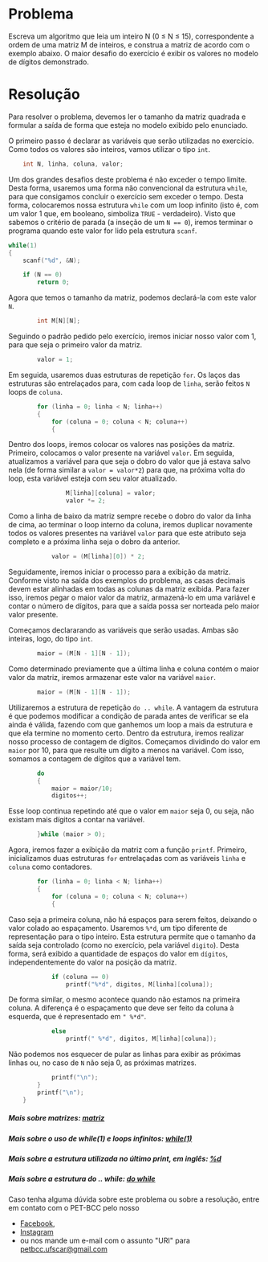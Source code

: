 # Problema

Escreva um algoritmo que leia um inteiro N (0 ≤ N ≤ 15), correspondente a ordem de uma matriz M de inteiros, e construa a matriz de acordo com o exemplo abaixo. O maior desafio do exercício é exibir os valores no modelo de dígitos demonstrado.

# Resolução

Para resolver o problema, devemos ler o tamanho da matriz quadrada e formular a saída de forma que esteja no modelo exibido pelo enunciado.

O primeiro passo é declarar as variáveis que serão utilizadas no exercício. Como todos os valores são inteiros, vamos utilizar o tipo `int`.
```c
   	int N, linha, coluna, valor;
```

Um dos grandes desafios deste problema é não exceder o tempo limite. Desta forma, usaremos uma forma não convencional da estrutura `while`, para que consigamos concluir o exercício sem exceder o tempo.
Desta forma, colocaremos nossa estrutura `while` com um loop infinito (isto é, com um valor 1 que, em booleano, simboliza `TRUE` - verdadeiro). Visto que sabemos o critério de parada (a inseção de um `N == 0`), iremos terminar o programa quando este valor for lido pela estrutura `scanf`.
```c
while(1)
{
	scanf("%d", &N);

	if (N == 0)
		return 0;
```
Agora que temos o tamanho da matriz, podemos declará-la com este valor `N`.
```c
		int M[N][N];
```

Seguindo o padrão pedido pelo exercício, iremos iniciar nosso valor com 1, para que seja o primeiro valor da matriz.
```c
		valor = 1;
```

Em seguida, usaremos duas estruturas de repetição `for`. Os laços das estruturas são entrelaçados para, com cada loop de `linha`, serão feitos `N` loops de `coluna`. 
```c
		for (linha = 0; linha < N; linha++)
		{
			for (coluna = 0; coluna < N; coluna++)
			{
```

Dentro dos loops, iremos colocar os valores nas posições da matriz. Primeiro, colocamos o valor presente na variável `valor`. Em seguida, atualizamos a variável para que seja o dobro do valor que já estava salvo nela (de forma similar a `valor = valor*2`) para que, na próxima volta do loop, esta variável esteja com seu valor atualizado.
```c
				M[linha][coluna] = valor;
				valor *= 2;
```

Como a linha de baixo da matriz sempre recebe o dobro do valor da linha de cima, ao terminar o loop interno da coluna, iremos duplicar novamente todos os valores presentes na variável `valor` para que este atributo seja completo e a próxima linha seja o dobro da anterior.
```c
			valor = (M[linha][0]) * 2;
```

Seguidamente, iremos iniciar o processo para a exibição da matriz. Conforme visto na saída dos exemplos do problema, as casas decimais devem estar alinhadas em todas as colunas da matriz exibida. Para fazer isso, iremos pegar o maior valor da matriz, armazená-lo em uma variável e contar o número de dígitos, para que a saída possa ser norteada pelo maior valor presente.

Começamos declararando as variáveis que serão usadas. Ambas são inteiras, logo, do tipo `int`.
```c
		maior = (M[N - 1][N - 1]);
```

Como determinado previamente que a última linha e coluna contém o maior valor da matriz, iremos armazenar este valor na variável `maior`.
```c
		maior = (M[N - 1][N - 1]);
```

Utilizaremos a estrutura de repetição `do .. while`. A vantagem da estrutura é que podemos modificar a condição de parada antes de verificar se ela ainda é válida, fazendo com que ganhemos um loop a mais da estrutura e que ela termine no momento certo.
Dentro da estrutura, iremos realizar nosso processo de contagem de dígitos. Começamos dividindo do valor em `maior` por 10, para que resulte um dígito a menos na variável. Com isso, somamos a contagem de dígitos que a variável tem.
```c
		do
		{
			maior = maior/10;
			digitos++;
```

Esse loop continua repetindo até que o valor em `maior` seja 0, ou seja, não existam mais dígitos a contar na variável.
```c
		}while (maior > 0);
```

Agora, iremos fazer a exibição da matriz com a função `printf`. Primeiro, inicializamos duas estruturas `for` entrelaçadas com as variáveis `linha` e `coluna` como contadores.
```c
		for (linha = 0; linha < N; linha++)
		{
			for (coluna = 0; coluna < N; coluna++)
			{
```

Caso seja a primeira coluna, não há espaços para serem feitos, deixando o valor colado ao espaçamento. Usaremos `%*d`, um tipo diferente de representação para o tipo inteiro. Esta estrutura permite que o tamanho da saída seja controlado (como no exercício, pela variável `digito`). Desta forma, será exibido a quantidade de espaços do valor em `dígitos`, independentemente do valor na posição da matriz. 
```c
			if (coluna == 0)
				printf("%*d", digitos, M[linha][coluna]);
```

De forma similar, o mesmo acontece quando não estamos na primeira coluna. A diferença é o espaçamento que deve ser feito da coluna à esquerda, que é representado em `" %*d"`.
```c
			else
				printf(" %*d", digitos, M[linha][coluna]);
```

Não podemos nos esquecer de pular as linhas para exibir as próximas linhas ou, no caso de `N` não seja 0, as próximas matrizes.
```c
			printf("\n");
		}
		printf("\n");
	}
```

##### Mais sobre matrizes: [matriz](http://linguagemc.com.br/matriz-em-c/)
##### Mais sobre o uso de while(1) e loops infinitos: [while(1)](http://linguagemc.com.br/loop-infinito-em-c/)
##### Mais sobre a estrutura utilizada no último print, em inglês: [%d](https://stackoverflow.com/questions/9937052/what-is-the-difference-between-d-and-d-in-c-language)
##### Mais sobre a estrutura do .. while: [do while](http://linguagemc.com.br/comando-do-while/)

Caso tenha alguma dúvida sobre este problema ou sobre a resolução, entre em contato com o PET-BCC pelo nosso
* [Facebook](https://www.facebook.com/petbcc/),
* [Instagram](https://www.instagram.com/petbcc.ufscar/)
* ou nos mande um e-mail com o assunto "URI" para  petbcc.ufscar@gmail.com

